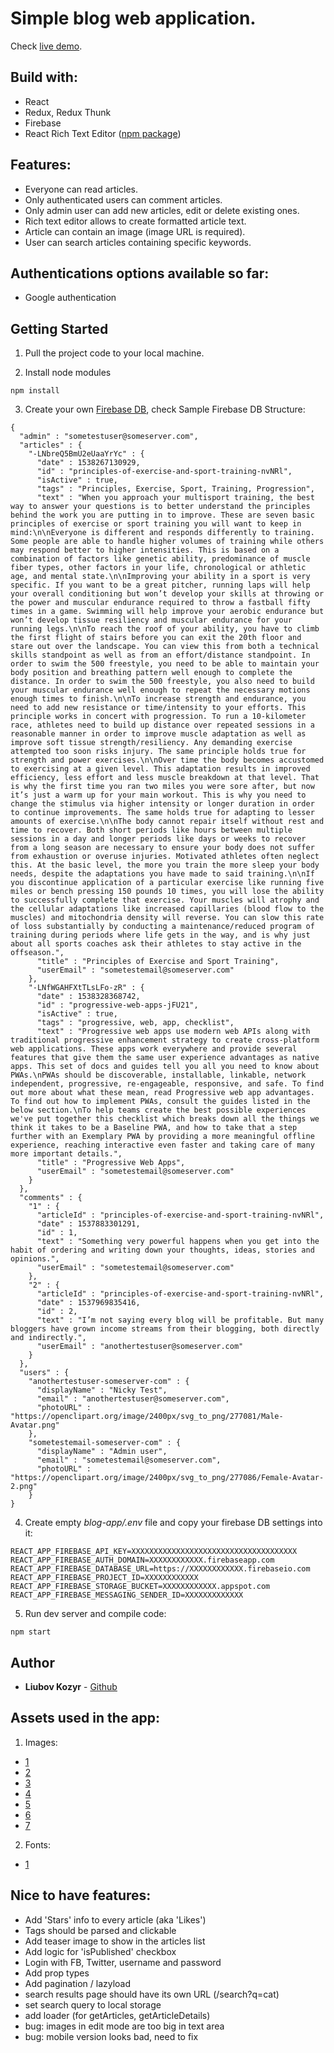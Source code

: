 
# Simple blog web application.
Check [live demo](https://liu-blog-app.firebaseapp.com).


## Build with:

 - React
 - Redux, Redux Thunk
 - Firebase
 - React Rich Text Editor ([npm package](https://www.npmjs.com/package/react-rte))


## Features:

 - Everyone can read articles.
 - Only authenticated users can comment articles.
 - Only admin user can add new articles, edit or delete existing ones.
 - Rich text editor allows to create formatted article text.
 - Article can contain an image (image URL is required).
 - User can search articles containing specific keywords.



## Authentications options available so far:

 - Google authentication


## Getting Started

1. Pull the project code to your local machine.

2. Install node modules

```
npm install
```

3. Create your own [Firebase DB](https://console.firebase.google.com/), check Sample Firebase DB Structure:

```
{
  "admin" : "sometestuser@someserver.com",
  "articles" : {
    "-LNbreQ5BmU2eUaaYrYc" : {
      "date" : 1538267130929,
      "id" : "principles-of-exercise-and-sport-training-nvNRl",
      "isActive" : true,
      "tags" : "Principles, Exercise, Sport, Training, Progression",
      "text" : "When you approach your multisport training, the best way to answer your questions is to better understand the principles behind the work you are putting in to improve. These are seven basic principles of exercise or sport training you will want to keep in mind:\n\nEveryone is different and responds differently to training. Some people are able to handle higher volumes of training while others may respond better to higher intensities. This is based on a combination of factors like genetic ability, predominance of muscle fiber types, other factors in your life, chronological or athletic age, and mental state.\n\nImproving your ability in a sport is very specific. If you want to be a great pitcher, running laps will help your overall conditioning but won’t develop your skills at throwing or the power and muscular endurance required to throw a fastball fifty times in a game. Swimming will help improve your aerobic endurance but won’t develop tissue resiliency and muscular endurance for your running legs.\n\nTo reach the roof of your ability, you have to climb the first flight of stairs before you can exit the 20th floor and stare out over the landscape. You can view this from both a technical skills standpoint as well as from an effort/distance standpoint. In order to swim the 500 freestyle, you need to be able to maintain your body position and breathing pattern well enough to complete the distance. In order to swim the 500 freestyle, you also need to build your muscular endurance well enough to repeat the necessary motions enough times to finish.\n\nTo increase strength and endurance, you need to add new resistance or time/intensity to your efforts. This principle works in concert with progression. To run a 10-kilometer race, athletes need to build up distance over repeated sessions in a reasonable manner in order to improve muscle adaptation as well as improve soft tissue strength/resiliency. Any demanding exercise attempted too soon risks injury. The same principle holds true for strength and power exercises.\n\nOver time the body becomes accustomed to exercising at a given level. This adaptation results in improved efficiency, less effort and less muscle breakdown at that level. That is why the first time you ran two miles you were sore after, but now it’s just a warm up for your main workout. This is why you need to change the stimulus via higher intensity or longer duration in order to continue improvements. The same holds true for adapting to lesser amounts of exercise.\n\nThe body cannot repair itself without rest and time to recover. Both short periods like hours between multiple sessions in a day and longer periods like days or weeks to recover from a long season are necessary to ensure your body does not suffer from exhaustion or overuse injuries. Motivated athletes often neglect this. At the basic level, the more you train the more sleep your body needs, despite the adaptations you have made to said training.\n\nIf you discontinue application of a particular exercise like running five miles or bench pressing 150 pounds 10 times, you will lose the ability to successfully complete that exercise. Your muscles will atrophy and the cellular adaptations like increased capillaries (blood flow to the muscles) and mitochondria density will reverse. You can slow this rate of loss substantially by conducting a maintenance/reduced program of training during periods where life gets in the way, and is why just about all sports coaches ask their athletes to stay active in the offseason.",
      "title" : "Principles of Exercise and Sport Training",
      "userEmail" : "sometestemail@someserver.com"
    },
    "-LNfWGAHFXtTLsLFo-zR" : {
      "date" : 1538328368742,
      "id" : "progressive-web-apps-jFU21",
      "isActive" : true,
      "tags" : "progressive, web, app, checklist",
      "text" : "Progressive web apps use modern web APIs along with traditional progressive enhancement strategy to create cross-platform web applications. These apps work everywhere and provide several features that give them the same user experience advantages as native apps. This set of docs and guides tell you all you need to know about PWAs.\nPWAs should be discoverable, installable, linkable, network independent, progressive, re-engageable, responsive, and safe. To find out more about what these mean, read Progressive web app advantages. To find out how to implement PWAs, consult the guides listed in the below section.\nTo help teams create the best possible experiences we've put together this checklist which breaks down all the things we think it takes to be a Baseline PWA, and how to take that a step further with an Exemplary PWA by providing a more meaningful offline experience, reaching interactive even faster and taking care of many more important details.",
      "title" : "Progressive Web Apps",
      "userEmail" : "sometestemail@someserver.com"
    }
  },
  "comments" : {
    "1" : {
      "articleId" : "principles-of-exercise-and-sport-training-nvNRl",
      "date" : 1537883301291,
      "id" : 1,
      "text" : "Something very powerful happens when you get into the habit of ordering and writing down your thoughts, ideas, stories and opinions.",
      "userEmail" : "sometestemail@someserver.com"
    },
    "2" : {
      "articleId" : "principles-of-exercise-and-sport-training-nvNRl",
      "date" : 1537969835416,
      "id" : 2,
      "text" : "I’m not saying every blog will be profitable. But many bloggers have grown income streams from their blogging, both directly and indirectly.",
      "userEmail" : "anothertestuser@someserver.com"
    }
  },
  "users" : {
    "anothertestuser-someserver-com" : {
      "displayName" : "Nicky Test",
      "email" : "anothertestuser@someserver.com",
      "photoURL" : "https://openclipart.org/image/2400px/svg_to_png/277081/Male-Avatar.png"
    },
    "sometestemail-someserver-com" : {
      "displayName" : "Admin user",
      "email" : "sometestemail@someserver.com",
      "photoURL" : "https://openclipart.org/image/2400px/svg_to_png/277086/Female-Avatar-2.png"
    }
}
```

4. Create empty *blog-app/.env* file and copy your firebase DB settings into it:

```
REACT_APP_FIREBASE_API_KEY=XXXXXXXXXXXXXXXXXXXXXXXXXXXXXXXXXXXXX
REACT_APP_FIREBASE_AUTH_DOMAIN=XXXXXXXXXXXX.firebaseapp.com
REACT_APP_FIREBASE_DATABASE_URL=https://XXXXXXXXXXXX.firebaseio.com
REACT_APP_FIREBASE_PROJECT_ID=XXXXXXXXXXXX
REACT_APP_FIREBASE_STORAGE_BUCKET=XXXXXXXXXXXX.appspot.com
REACT_APP_FIREBASE_MESSAGING_SENDER_ID=XXXXXXXXXXXXX

```

5. Run dev server and compile code:

```
npm start
```




## Author

* **Liubov Kozyr** - [Github](https://github.com/lkozyr/)


## Assets used in the app:

1. Images:

 - [1](https://www.iconfinder.com/icons/1061161/journey_moleskine_notepad_notes_pencil_travel_write_icon)
 - [2](https://www.iconfinder.com/icons/115695/find_magnifying_glass_search_zoom_icon)
 - [3](https://www.iconfinder.com/icons/290134/draw_edit_pen_pencil_write_icon)
 - [4](https://www.iconfinder.com/icons/216078/facebook_social_icon)
 - [5](https://www.iconfinder.com/icons/104501/bird_twitter_icon)
 - [6](https://www.iconfinder.com/icons/394189/code_github_repository_icon)
 - [7](https://www.iconfinder.com/icons/1814108/email_envenlope_letter_mail_icon)


2. Fonts: 

 - [1](https://fonts.googleapis.com/css?family=Pacifico)


 ## Nice to have features:

 - Add 'Stars' info to every article (aka 'Likes')
 - Tags should be parsed and clickable
 - Add teaser image to show in the articles list
 - Add logic for 'isPublished' checkbox
 - Login with FB, Twitter, username and password
 - Add prop types
 - Add pagination / lazyload
 - search results page should have its own URL (/search?q=cat)
 - set search query to local storage
 - add loader (for getArticles, getArticleDetails)
 - bug: images in edit mode are too big in text area
 - bug: mobile version looks bad, need to fix
